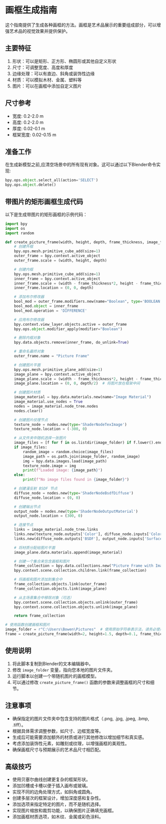 # 画框生成指南

这个指南提供了生成各种画框的方法。画框是艺术品展示的重要组成部分，可以增强艺术品的视觉效果并提供保护。

## 主要特征

1. 形状：可以是矩形、正方形、椭圆形或其他自定义形状
2. 尺寸：可调整宽度、高度和厚度
3. 边缘处理：可以有直边、斜角或装饰性边缘
4. 材质：可以模拟木材、金属、塑料等
5. 图片：可以在画框中添加自定义图片

## 尺寸参考

- 宽度: 0.2-2.0 m
- 高度: 0.2-2.0 m
- 厚度: 0.02-0.1 m
- 框架宽度: 0.02-0.15 m

## 准备工作

在生成新模型之前,应清空场景中的所有现有对象。这可以通过以下Blender命令实现:

```python
bpy.ops.object.select_all(action='SELECT')
bpy.ops.object.delete()
```

## 带图片的矩形画框生成代码

以下是生成带图片的矩形画框的示例代码：

```python
import bpy
import os
import random

def create_picture_frame(width, height, depth, frame_thickness, image_folder):
    # 创建外框
    bpy.ops.mesh.primitive_cube_add(size=1)
    outer_frame = bpy.context.active_object
    outer_frame.scale = (width, height, depth)

    # 创建内框
    bpy.ops.mesh.primitive_cube_add(size=1)
    inner_frame = bpy.context.active_object
    inner_frame.scale = (width - frame_thickness*2, height - frame_thickness*2, depth*2)
    inner_frame.location = (0, 0, depth)

    # 添加布尔修改器
    bool_mod = outer_frame.modifiers.new(name="Boolean", type='BOOLEAN')
    bool_mod.object = inner_frame
    bool_mod.operation = 'DIFFERENCE'

    # 应用布尔修改器
    bpy.context.view_layer.objects.active = outer_frame
    bpy.ops.object.modifier_apply(modifier="Boolean")

    # 删除内框对象
    bpy.data.objects.remove(inner_frame, do_unlink=True)

    # 重命名最终对象
    outer_frame.name = "Picture Frame"

    # 创建图片平面
    bpy.ops.mesh.primitive_plane_add(size=1)
    image_plane = bpy.context.active_object
    image_plane.scale = (width - frame_thickness*2, height - frame_thickness*2, 1)
    image_plane.location = (0, 0, depth/2)  # 将图片放在框架中间

    # 创建图片材质
    image_material = bpy.data.materials.new(name="Image Material")
    image_material.use_nodes = True
    nodes = image_material.node_tree.nodes
    nodes.clear()

    # 创建图片纹理节点
    texture_node = nodes.new(type='ShaderNodeTexImage')
    texture_node.location = (-300, 0)

    # 从文件夹中随机选择一张图片
    image_files = [f for f in os.listdir(image_folder) if f.lower().endswith(('.png', '.jpg', '.jpeg', '.bmp', '.tiff'))]
    if image_files:
        random_image = random.choice(image_files)
        image_path = os.path.join(image_folder, random_image)
        img = bpy.data.images.load(image_path)
        texture_node.image = img
        print(f"Loaded image: {image_path}")
    else:
        print(f"No image files found in {image_folder}")

    # 创建漫反射 BSDF 节点
    diffuse_node = nodes.new(type='ShaderNodeBsdfDiffuse')
    diffuse_node.location = (0, 0)

    # 创建输出节点
    output_node = nodes.new(type='ShaderNodeOutputMaterial')
    output_node.location = (300, 0)

    # 连接节点
    links = image_material.node_tree.links
    links.new(texture_node.outputs['Color'], diffuse_node.inputs['Color'])
    links.new(diffuse_node.outputs['BSDF'], output_node.inputs['Surface'])

    # 将材质分配给图片平面
    image_plane.data.materials.append(image_material)

    # 创建一个集合来包含画框和图片
    frame_collection = bpy.data.collections.new("Picture Frame with Image")
    bpy.context.scene.collection.children.link(frame_collection)

    # 将画框和图片添加到集合中
    frame_collection.objects.link(outer_frame)
    frame_collection.objects.link(image_plane)

    # 从主场景集合中移除对象（可选）
    bpy.context.scene.collection.objects.unlink(outer_frame)
    bpy.context.scene.collection.objects.unlink(image_plane)

    return frame_collection

# 使用函数创建画框和图片
image_folder = r"C:\Users\Bowen\Pictures"  # 使用原始字符串表示法，请务必使用这个路径
frame = create_picture_frame(width=2, height=1.5, depth=0.1, frame_thickness=0.1, image_folder=image_folder)

```

## 使用说明

1. 将此脚本复制到Blender的文本编辑器中。
2. 修改 `image_folder` 变量，指向您本地的图片文件夹。
3. 运行脚本以创建一个带随机图片的画框模型。
4. 可以通过修改 `create_picture_frame()` 函数的参数来调整画框的尺寸和细节。

## 注意事项

- 确保指定的图片文件夹中包含支持的图片格式（.png, .jpg, .jpeg, .bmp, .tiff）。
- 根据具体需求调整参数，如尺寸、边框宽度等。
- 生成后可能需要添加额外的材质或进行其他修改以增加细节和真实感。
- 考虑添加装饰性元素，如雕刻或纹理，以增强画框的美观性。
- 确保画框尺寸与预期展示的艺术品尺寸相匹配。

## 高级技巧

- 使用贝塞尔曲线创建更复杂的框架形状。
- 添加凹槽或卡槽以便于插入画布或玻璃。
- 实现不同的边角处理方式，如斜角或圆角。
- 创建多层次的框架设计，增加深度感和复杂性。
- 添加选项来指定特定的图片，而不是随机选择。
- 实现图片缩放和裁剪功能，以确保图片正确填充画框。
- 添加画框材质选项，如木纹、金属或彩色涂料。
